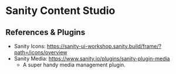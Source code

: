 # Sanity Content Studio

## References & Plugins
- Sanity Icons: https://sanity-ui-workshop.sanity.build/frame/?path=/icons/overview
- Sanity Media: https://www.sanity.io/plugins/sanity-plugin-media
  - A super handy media management plugin. 